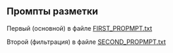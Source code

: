 ## Промпты разметки

Первый (основной) в файле [FIRST_PROPMPT.txt](FIRST_PROMPT.txt)

Второй (фильтрация) в файле [SECOND_PROPMPT.txt](SECOND_PROMPT.txt)
